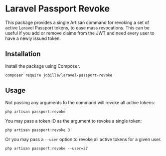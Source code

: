 # Laravel Passport Revoke

This package provides a single Artisan command for revoking a set of
active Laravel Passport tokens, to ease mass revocations. This can
be useful if you add or remove claims from the JWT and need every
user to have a newly issued token.

## Installation

Install the package using Composer.
```
composer require jobilla/laravel-passport-revoke
```

## Usage

Not passing any arguments to the command will revoke all active tokens:
```
php artisan passport:revoke
```

You may pass a token ID as the argument to revoke a single token:
```
php artisan passport:revoke 3
```

Or you may pass a `--user` option to revoke all active tokens for a given
user.

```
php artisan passport:revoke --user=27
```